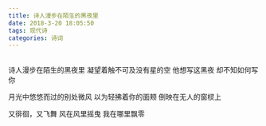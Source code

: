 ```yaml
---
title: 诗人漫步在陌生的黑夜里
date: 2018-3-20 18:05:50
tags: 现代诗
categories: 诗词
---
```


<br>诗人漫步在陌生的黑夜里
凝望着触不可及没有星的空
他想写这黑夜
却不知如何写你<!--more-->

月光中悠悠而过的别处微风
以为轻拂着你的面颊
倒映在无人的窗棂上

又徘徊，又飞舞
风在风里摇曳
我在哪里飘零